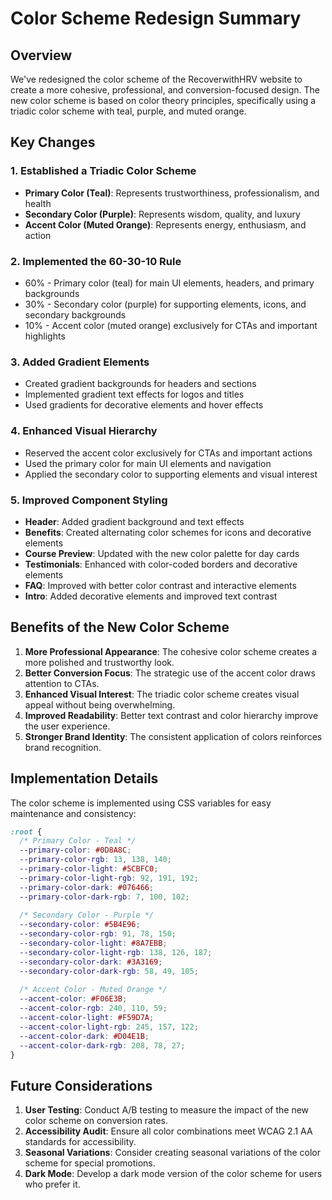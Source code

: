 # Color Scheme Redesign Summary

## Overview

We've redesigned the color scheme of the RecoverwithHRV website to create a more cohesive, professional, and conversion-focused design. The new color scheme is based on color theory principles, specifically using a triadic color scheme with teal, purple, and muted orange.

## Key Changes

### 1. Established a Triadic Color Scheme
- **Primary Color (Teal)**: Represents trustworthiness, professionalism, and health
- **Secondary Color (Purple)**: Represents wisdom, quality, and luxury
- **Accent Color (Muted Orange)**: Represents energy, enthusiasm, and action

### 2. Implemented the 60-30-10 Rule
- 60% - Primary color (teal) for main UI elements, headers, and primary backgrounds
- 30% - Secondary color (purple) for supporting elements, icons, and secondary backgrounds
- 10% - Accent color (muted orange) exclusively for CTAs and important highlights

### 3. Added Gradient Elements
- Created gradient backgrounds for headers and sections
- Implemented gradient text effects for logos and titles
- Used gradients for decorative elements and hover effects

### 4. Enhanced Visual Hierarchy
- Reserved the accent color exclusively for CTAs and important actions
- Used the primary color for main UI elements and navigation
- Applied the secondary color to supporting elements and visual interest

### 5. Improved Component Styling
- **Header**: Added gradient background and text effects
- **Benefits**: Created alternating color schemes for icons and decorative elements
- **Course Preview**: Updated with the new color palette for day cards
- **Testimonials**: Enhanced with color-coded borders and decorative elements
- **FAQ**: Improved with better color contrast and interactive elements
- **Intro**: Added decorative elements and improved text contrast

## Benefits of the New Color Scheme

1. **More Professional Appearance**: The cohesive color scheme creates a more polished and trustworthy look.
2. **Better Conversion Focus**: The strategic use of the accent color draws attention to CTAs.
3. **Enhanced Visual Interest**: The triadic color scheme creates visual appeal without being overwhelming.
4. **Improved Readability**: Better text contrast and color hierarchy improve the user experience.
5. **Stronger Brand Identity**: The consistent application of colors reinforces brand recognition.

## Implementation Details

The color scheme is implemented using CSS variables for easy maintenance and consistency:

```css
:root {
  /* Primary Color - Teal */
  --primary-color: #0D8A8C;
  --primary-color-rgb: 13, 138, 140;
  --primary-color-light: #5CBFC0;
  --primary-color-light-rgb: 92, 191, 192;
  --primary-color-dark: #076466;
  --primary-color-dark-rgb: 7, 100, 102;
  
  /* Secondary Color - Purple */
  --secondary-color: #5B4E96;
  --secondary-color-rgb: 91, 78, 150;
  --secondary-color-light: #8A7EBB;
  --secondary-color-light-rgb: 138, 126, 187;
  --secondary-color-dark: #3A3169;
  --secondary-color-dark-rgb: 58, 49, 105;
  
  /* Accent Color - Muted Orange */
  --accent-color: #F06E3B;
  --accent-color-rgb: 240, 110, 59;
  --accent-color-light: #F59D7A;
  --accent-color-light-rgb: 245, 157, 122;
  --accent-color-dark: #D04E1B;
  --accent-color-dark-rgb: 208, 78, 27;
}
```

## Future Considerations

1. **User Testing**: Conduct A/B testing to measure the impact of the new color scheme on conversion rates.
2. **Accessibility Audit**: Ensure all color combinations meet WCAG 2.1 AA standards for accessibility.
3. **Seasonal Variations**: Consider creating seasonal variations of the color scheme for special promotions.
4. **Dark Mode**: Develop a dark mode version of the color scheme for users who prefer it. 